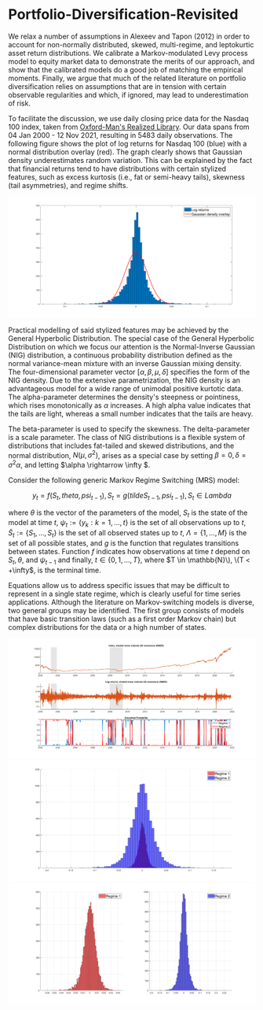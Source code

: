 # Portfolio-Diversification-Revisited
We relax a number of assumptions in Alexeev and Tapon (2012) in order to account for non-normally distributed, skewed, multi-regime, and leptokurtic asset return distributions. We calibrate a Markov-modulated Levy process model to equity market data to demonstrate the merits of our approach, and show that the calibrated models do a good job of matching the empirical moments. Finally, we argue that much of the related literature on portfolio diversification relies on assumptions that are in tension with certain observable regularities and which, if ignored, may lead to underestimation of risk.

To facilitate the discussion, we use daily closing price data for the Nasdaq 100 index, taken from [Oxford-Man's Realized Library](https://realized.oxford-man.ox.ac.uk). Our data spans from 04 Jan 2000 - 12 Nov 2021, resulting in 5483 daily observations. The following figure shows the plot of log returns for Nasdaq 100 (blue) with a normal distribution overlay (red). The graph clearly shows that Gaussian density underestimates random variation. This can be explained by the fact that financial returns tend to have distributions with certain stylized features, such as excess kurtosis (i.e., fat or semi-heavy tails), skewness (tail asymmetries), and regime shifts.

![Log returns for Nasdaq 100 (blue) with normal distribution overlay (red)](images/img0.png)

Practical modelling of said stylized features may be achieved by the General Hyperbolic Distribution. The special case of the General Hyperbolic Distribution on which we focus our attention is the Normal-Inverse Gaussian (NIG) distribution, a continuous probability distribution defined as the normal variance-mean mixture with an inverse Gaussian mixing density. The four-dimensional parameter vector $[\alpha, \beta, \mu, \delta]$ specifies the form of the NIG density. Due to the extensive parametrization, the NIG density is an advantageous model for a wide range of unimodal positive kurtotic data. The alpha-parameter determines the density's steepness or pointiness, which rises monotonically as $\alpha$ increases. A high alpha value indicates that the tails are light, whereas a small number indicates that the tails are heavy. 

The beta-parameter is used to specify the skewness. The delta-parameter is a scale parameter. The class of NIG distributions is a flexible system of distributions that includes fat-tailed and skewed distributions, and the normal distribution, $N(\mu, \sigma^2)$, arises as a special case by setting  $\beta =0,\delta =\sigma^2\alpha$, and letting $\alpha \rightarrow \infty $.

Consider the following generic Markov Regime Switching (MRS) model:

$$
y_t = f(S_t, theta, psi_{t-1}), S_t = g(tilde{S}_{t-1}, psi_{t-1}), S_t \in Lambda
$$

where $\theta$ is the vector of the parameters of the model, $S_{t}$ is the state of the model at time $t$, $\psi_t:=\{y_k: k=1,\dots,t\}$ is the set of all observations up to $t$, $\tilde{S}_{t} := \{S_{1},...,S_{t}\}$ is the set of all observed states up to $t$, $\Lambda=\{1,...,M\}$ is the set of all possible states, and $g$ is the function that regulates transitions between states. Function $f$ indicates how observations at time $t$ depend on $S_t, \theta$, and $\psi_{t-1}$ and finally, $t \in \{0,1,...,T\}$, where $T \in \mathbb{N}\), \(T < +\infty$, is the terminal time.

Equations allow us to address specific issues that may be difficult to represent in a single state regime, which is clearly useful for time series applications. Although the literature on Markov-switching models is diverse, two general groups may be identified. The first group consists of models that have basic transition laws (such as a first order Markov chain) but complex distributions for the data or a high number of states.

<img src="images/img1.png" alt="NASDAQ close prices, log returns, and regimes" width="900"/>
<img src="images/img2.png" alt="NASDAQ regimes" width="900"/>
<img src="images/img3.png" alt="NASDAQ regimes" width="900"/>

